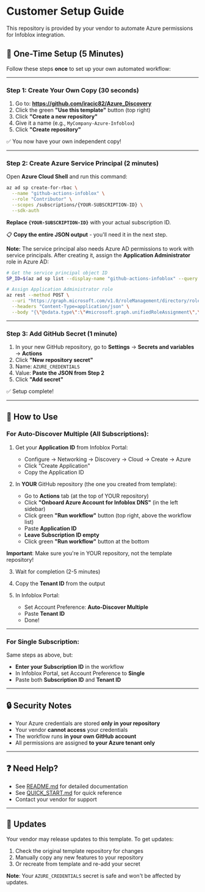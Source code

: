 # Customer Setup Guide

This repository is provided by your vendor to automate Azure permissions for Infoblox integration.

## 🚀 One-Time Setup (5 Minutes)

Follow these steps **once** to set up your own automated workflow:

---

### Step 1: Create Your Own Copy (30 seconds)

1. Go to: **https://github.com/iracic82/Azure_Discovery**
2. Click the green **"Use this template"** button (top right)
3. Click **"Create a new repository"**
4. Give it a name (e.g., `MyCompany-Azure-Infoblox`)
5. Click **"Create repository"**

✅ You now have your own independent copy!

---

### Step 2: Create Azure Service Principal (2 minutes)

Open **Azure Cloud Shell** and run this command:

```bash
az ad sp create-for-rbac \
  --name "github-actions-infoblox" \
  --role "Contributor" \
  --scopes /subscriptions/{YOUR-SUBSCRIPTION-ID} \
  --sdk-auth
```

**Replace `{YOUR-SUBSCRIPTION-ID}`** with your actual subscription ID.

📋 **Copy the entire JSON output** - you'll need it in the next step.

**Note:** The service principal also needs Azure AD permissions to work with service principals. After creating it, assign the **Application Administrator** role in Azure AD:

```bash
# Get the service principal object ID
SP_ID=$(az ad sp list --display-name "github-actions-infoblox" --query "[0].id" -o tsv)

# Assign Application Administrator role
az rest --method POST \
  --uri "https://graph.microsoft.com/v1.0/roleManagement/directory/roleAssignments" \
  --headers "Content-Type=application/json" \
  --body "{\"@odata.type\":\"#microsoft.graph.unifiedRoleAssignment\",\"roleDefinitionId\":\"9b895d92-2cd3-44c7-9d02-a6ac2d5ea5c3\",\"principalId\":\"$SP_ID\",\"directoryScopeId\":\"/\"}"
```

---

### Step 3: Add GitHub Secret (1 minute)

1. In your new GitHub repository, go to **Settings** → **Secrets and variables** → **Actions**
2. Click **"New repository secret"**
3. Name: `AZURE_CREDENTIALS`
4. Value: **Paste the JSON from Step 2**
5. Click **"Add secret"**

✅ Setup complete!

---

## 🎯 How to Use

### For Auto-Discover Multiple (All Subscriptions):

1. Get your **Application ID** from Infoblox Portal:
   - Configure → Networking → Discovery → Cloud → Create → Azure
   - Click "Create Application"
   - Copy the Application ID

2. In **YOUR** GitHub repository (the one you created from template):
   - Go to **Actions** tab (at the top of YOUR repository)
   - Click **"Onboard Azure Account for Infoblox DNS"** (in the left sidebar)
   - Click green **"Run workflow"** button (top right, above the workflow list)
   - Paste **Application ID**
   - **Leave Subscription ID empty**
   - Click green **"Run workflow"** button at the bottom

**Important**: Make sure you're in YOUR repository, not the template repository!

3. Wait for completion (2-5 minutes)

4. Copy the **Tenant ID** from the output

5. In Infoblox Portal:
   - Set Account Preference: **Auto-Discover Multiple**
   - Paste **Tenant ID**
   - Done!

---

### For Single Subscription:

Same steps as above, but:
- **Enter your Subscription ID** in the workflow
- In Infoblox Portal, set Account Preference to **Single**
- Paste both **Subscription ID** and **Tenant ID**

---

## 🔒 Security Notes

- Your Azure credentials are stored **only in your repository**
- Your vendor **cannot access** your credentials
- The workflow runs **in your own GitHub account**
- All permissions are assigned **to your Azure tenant only**

---

## ❓ Need Help?

- See [README.md](README.md) for detailed documentation
- See [QUICK_START.md](QUICK_START.md) for quick reference
- Contact your vendor for support

---

## 🔄 Updates

Your vendor may release updates to this template. To get updates:

1. Check the original template repository for changes
2. Manually copy any new features to your repository
3. Or recreate from template and re-add your secret

**Note**: Your `AZURE_CREDENTIALS` secret is safe and won't be affected by updates.
